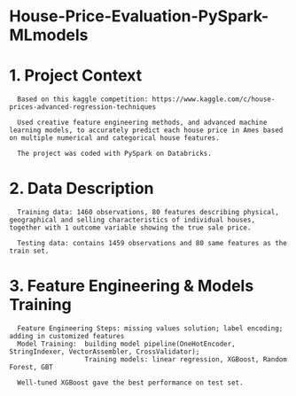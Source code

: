 # House-Price-Evaluation-PySpark-MLmodels
 
 # 1. Project Context
      Based on this kaggle competition: https://www.kaggle.com/c/house-prices-advanced-regression-techniques

      Used creative feature engineering methods, and advanced machine learning models, to accurately predict each house price in Ames based on multiple numerical and categorical house features.

      The project was coded with PySpark on Databricks. 

 # 2. Data Description
      Training data: 1460 observations, 80 features describing physical, geographical and selling characteristics of individual houses, together with 1 outcome variable showing the true sale price.

      Testing data: contains 1459 observations and 80 same features as the train set.

 # 3. Feature Engineering & Models Training
      Feature Engineering Steps: missing values solution; label encoding; adding in customized features
      Model Training:  building model pipeline(OneHotEncoder, StringIndexer, VectorAssembler, CrossValidator);
                       Training models: linear regression, XGBoost, Random Forest, GBT

      Well-tuned XGBoost gave the best performance on test set.
